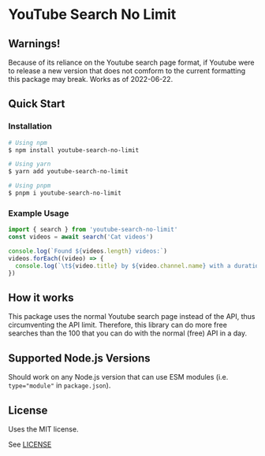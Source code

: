 # YouTube Search No Limit

## Warnings!

Because of its reliance on the Youtube search page format, if Youtube were to release a new version that does not comform to the current formatting this package may break. Works as of 2022-06-22.

## Quick Start

### Installation

```sh
# Using npm
$ npm install youtube-search-no-limit

# Using yarn
$ yarn add youtube-search-no-limit

# Using pnpm
$ pnpm i youtube-search-no-limit
```

### Example Usage

```ts
import { search } from 'youtube-search-no-limit'
const videos = await search('Cat videos')

console.log(`Found ${videos.length} videos:`)
videos.forEach((video) => {
  console.log(`\t${video.title} by ${video.channel.name} with a duration of ${video.durationText}`)
})
```

## How it works

This package uses the normal Youtube search page instead of the API, thus circumventing the API limit. Therefore, this library can do more free searches than the 100 that you can do with the normal (free) API in a day.

## Supported Node.js Versions

Should work on any Node.js version that can use ESM modules (i.e. `type="module"` in `package.json`).

## License

Uses the MIT license.

See [LICENSE](https://github.com/Eloquentia-Studios/youtube-search-no-limit/blob/main/LICENSE)
